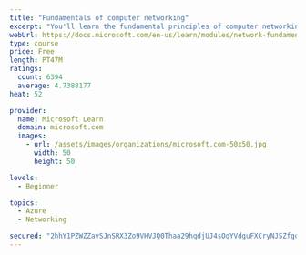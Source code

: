 ```yaml
---
title: "Fundamentals of computer networking"
excerpt: "You'll learn the fundamental principles of computer networking to prepare you for the Azure admin and developer learning paths."
webUrl: https://docs.microsoft.com/en-us/learn/modules/network-fundamentals/
type: course
price: Free
length: PT47M
ratings:
  count: 6394
  average: 4.7388177
heat: 52

provider:
  name: Microsoft Learn
  domain: microsoft.com
  images:
    - url: /assets/images/organizations/microsoft.com-50x50.jpg
      width: 50
      height: 50

levels:
  - Beginner

topics:
  - Azure
  - Networking

secured: "2hhY1PZWZZavSJnSRX3Zo9VHVJQ0Thaa29hqdjUJ4sOqYVdguFXCryNJSZfgdBLOF+3yQcY7v7pZ9KJMpFRcf1ECtrIa+ewr4sMnmKHQUMJYsMrB4+e5DRkkHYbDwFFZyiKoQrcxlIOG/PDrvKrByBvy/bhEXtWRi2XkS3r3gwa+u/yUpJslA35P1DpN+OPhQiX8GiAXyjeTL+0LUHtyzmhPgXdB8SM4ztnp381t721/zgn2JAgKckDN4Ciz1cnEDcAkXR7z9gy7JScFCNhatpHdXMjBh1smHC2eWak80e+C4iQuLkeByl8YS3Qpa2Dfvg+rNiFoE1BK8PrAsyubVLfMIFzwweW3nr9vTAotvacJ4/J0+PEiJyFeNthBxzQVFJf3WUOVCxqpSpwdQQoH/kmO3Gq40X+5a+hFFYv4n/c=;3tQaOC9ORyO4IwDiz+CiOg=="
---
```


